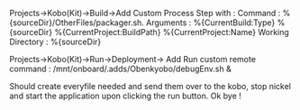  Projects->Kobo(Kit)->Build->Add Custom Process Step with : 
 Command : %{sourceDir}/OtherFiles/packager.sh.
 Arguments : %{CurrentBuild:Type} %{sourceDir} %{CurrentProject:BuildPath} %{CurrentProject:Name}
 Working Directory : %{sourceDir}
 
Projects->Kobo(Kit)->Run->Deployment-> Add Run custom remote command : 
/mnt/onboard/.adds/Obenkyobo/debugEnv.sh &

Should create everyfile needed and send them over to the kobo, stop nickel and start the application upon clicking the run button. Ok bye !